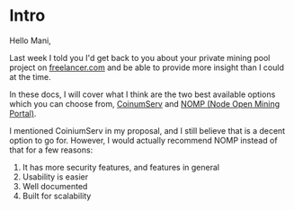 # Intro

Hello Mani,

Last week I told you I'd get back to you about your private mining pool project on [freelancer.com](https://www.freelancer.com/projects/bitcoin/Create-private-pool-for-etherium/details) and be able to provide more insight than I could at the time.

In these docs, I will cover what I think are the two best available options which you can choose from, [CoinumServ](https://github.com/bonesoul/CoiniumServ) and [NOMP (Node Open Mining Portal)](https://github.com/idigger/ric-nomp).

I mentioned CoiniumServ in my proposal, and I still believe that is a decent option to go for. However, I would actually recommend   NOMP instead of that for a few reasons:

1. It has more security features, and features in general
2. Usability is easier
3. Well documented
4. Built for scalability
